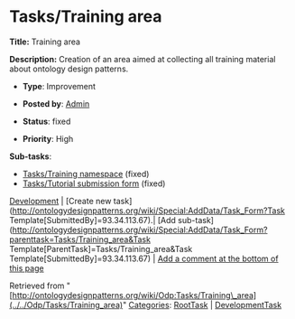 #  Tasks/Training area


__Title:__ Training area


__Description:__ Creation of an area aimed at collecting all training material about ontology design patterns. 


  





* __Type__: Improvement
* __Posted by__: [Admin](http://ontologydesignpatterns.org/wiki/index.php?title=User:Admin&action=edit&redlink=1 "User:Admin (not yet written)")
* __Status__: fixed


* __Priority__: High




__Sub-tasks__:



* [Tasks/Training namespace](../../Odp/Tasks/Training_namespace "Odp:Tasks/Training namespace") (fixed)
* [Tasks/Tutorial submission form](../../Odp/Tasks/Tutorial_submission_form "Odp:Tasks/Tutorial submission form") (fixed)



[Development](../../Odp/Development "Odp:Development") | [Create new task](http://ontologydesignpatterns.org/wiki/Special:AddData/Task_Form?Task Template[SubmittedBy]=93.34.113.67).| [Add sub-task](http://ontologydesignpatterns.org/wiki/Special:AddData/Task_Form?parenttask=Tasks/Training_area&Task Template[ParentTask]=Tasks/Training_area&Task Template[SubmittedBy]=93.34.113.67) | [Add a comment at the bottom of this page](../index.php@title=Odp%253AAdd_comment&target=Odp%253ATasks%252F../../Odp/Tasks/Training_area#New_comment "http://ontologydesignpatterns.org/wiki/index.php?title=Odp:Add_comment&target=Odp:Tasks/Training_area#New_comment")


Retrieved from "[http://ontologydesignpatterns.org/wiki/Odp:Tasks/Training\_area](../../Odp/Tasks/Training_area)"
 [Categories](http://ontologydesignpatterns.org/wiki/Special:Categories "Special:Categories"): [RootTask](../../Category/RootTask "Category:RootTask") | [DevelopmentTask](../../Category/DevelopmentTask "Category:DevelopmentTask")
